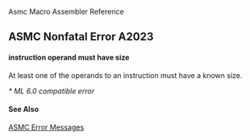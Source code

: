 Asmc Macro Assembler Reference

## ASMC Nonfatal Error A2023

#### instruction operand must have size

At least one of the operands to an instruction must have a known size.

_* ML 6.0 compatible error_

#### See Also

[ASMC Error Messages](readme.md)